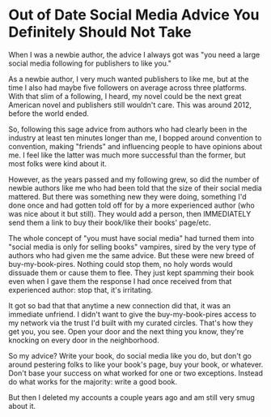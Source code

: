 # Out of Date Social Media Advice You Definitely Should Not Take

When I was a newbie author, the advice I always got was "you need a large social media following for publishers to like you."

As a newbie author, I very much wanted publishers to like me, but at the time I also had maybe five followers on average across three platforms. With that slim of a following, I heard, my novel could be the next great American novel and publishers still wouldn't care. This was around 2012, before the world ended.

So, following this sage advice from authors who had clearly been in the industry at least ten minutes longer than me, I bopped around convention to convention, making "friends" and influencing people to have opinions about me. I feel like the latter was much more successful than the former, but most folks were kind about it.

However, as the years passed and my following grew, so did the number of newbie authors like me who had been told that the size of their social media mattered. But there was something new they were doing, something I'd done once and had gotten told off for by a more experienced author (who was nice about it but still). They would add a person, then IMMEDIATELY send them a link to buy their book/like their books' page/etc. 

The whole concept of "you must have social media" had turned them into "social media is only for selling books" vampires, sired by the very type of authors who had given me the same advice. But these were new breed of buy-my-book-pires. Nothing could stop them, no holy words would dissuade them or cause them to flee. They just kept spamming their book even when I gave them the response I had once received from that experienced author: stop that, it's irritating.

It got so bad that that anytime a new connection did that, it was an immediate unfriend. I didn't want to give the buy-my-book-pires access to my network via the trust I'd built with my curated circles. That's how they get you, you see. Open your door and the next thing you know, they're knocking on every door in the neighborhood.

So my advice? Write your book, do social media like you do, but don't go around pestering folks to like your book's page, buy your book, or whatever. Don't base your success on what worked for one or two exceptions. Instead do what works for the majority: write a good book.

But then I deleted my accounts a couple years ago and am still very smug about it.
